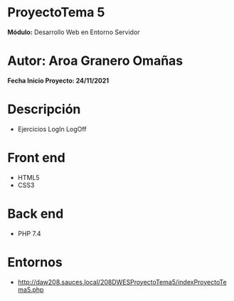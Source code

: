 # ProyectoTema 5

**Módulo:** Desarrollo Web en Entorno Servidor

# Autor: Aroa Granero Omañas

**Fecha Inicio Proyecto: 24/11/2021**

# Descripción

- Ejercicios LogIn LogOff

# Front end

* HTML5
* CSS3

# Back end

* PHP 7.4

# Entornos

- http://daw208.sauces.local/208DWESProyectoTema5/indexProyectoTema5.php